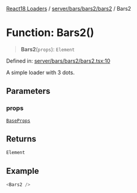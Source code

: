 [React18 Loaders](../../../../../modules.md) / [server/bars/bars2/bars2](../README.md) / Bars2

# Function: Bars2()

> **Bars2**(`props`): `Element`

Defined in: [server/bars/bars2/bars2.tsx:10](https://github.com/react18-tools/turborepo-template/blob/ba0f6001359e0cb1c3d98db097f676880f1d48b0/lib/src/server/bars/bars2/bars2.tsx#L10)

A simple loader with 3 dots.

## Parameters

### props

[`BaseProps`](../../../../common/base/base/interfaces/BaseProps.md)

## Returns

`Element`

## Example

```ts
<Bars2 />
```
